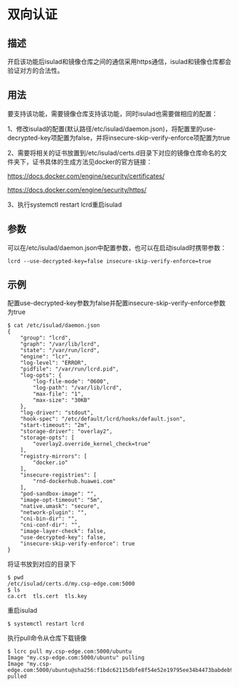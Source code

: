 # 双向认证<a name="ZH-CN_TOPIC_0184808130"></a>

## 描述<a name="zh-cn_topic_0183267668_section7370111865810"></a>

开启该功能后isulad和镜像仓库之间的通信采用https通信，isulad和镜像仓库都会验证对方的合法性。

## 用法<a name="zh-cn_topic_0183267668_section7154330115816"></a>

要支持该功能，需要镜像仓库支持该功能，同时isulad也需要做相应的配置：

1、修改isulad的配置\(默认路径/etc/isulad/daemon.json\)，将配置里的use-decrypted-key项配置为false，并将insecure-skip-verify-enforce项配置为true

2、需要将相关的证书放置到/etc/isulad/certs.d目录下对应的镜像仓库命名的文件夹下，证书具体的生成方法见docker的官方链接：

https://docs.docker.com/engine/security/certificates/

https://docs.docker.com/engine/security/https/

3、执行systemctl restart lcrd重启isulad

## 参数<a name="zh-cn_topic_0183267668_section1368424465811"></a>

可以在/etc/isulad/daemon.json中配置参数，也可以在启动isulad时携带参数：

```
lcrd --use-decrypted-key=false insecure-skip-verify-enforce=true
```

## 示例<a name="zh-cn_topic_0183267668_section29146333101"></a>

配置use-decrypted-key参数为false并配置insecure-skip-verify-enforce参数为true

```
$ cat /etc/isulad/daemon.json
{
    "group": "lcrd",
    "graph": "/var/lib/lcrd",
    "state": "/var/run/lcrd",
    "engine": "lcr",
    "log-level": "ERROR",
    "pidfile": "/var/run/lcrd.pid",
    "log-opts": {
        "log-file-mode": "0600",
        "log-path": "/var/lib/lcrd",
        "max-file": "1",
        "max-size": "30KB"
    },
    "log-driver": "stdout",
    "hook-spec": "/etc/default/lcrd/hooks/default.json",
    "start-timeout": "2m",
    "storage-driver": "overlay2",
    "storage-opts": [
        "overlay2.override_kernel_check=true"
    ],
    "registry-mirrors": [
        "docker.io"
    ],
    "insecure-registries": [
        "rnd-dockerhub.huawei.com"
    ],
    "pod-sandbox-image": "",
    "image-opt-timeout": "5m",
    "native.umask": "secure",
    "network-plugin": "",
    "cni-bin-dir": "",
    "cni-conf-dir": "",
    "image-layer-check": false,
    "use-decrypted-key": false,
    "insecure-skip-verify-enforce": true
}
```

将证书放到对应的目录下

```
$ pwd
/etc/isulad/certs.d/my.csp-edge.com:5000
$ ls
ca.crt  tls.cert  tls.key
```

重启isulad

```
$ systemctl restart lcrd
```

执行pull命令从仓库下载镜像

```
$ lcrc pull my.csp-edge.com:5000/ubuntu
Image "my.csp-edge.com:5000/ubuntu" pulling
Image "my.csp-edge.com:5000/ubuntu@sha256:f1bdc62115dbfe8f54e52e19795ee34b4473babdeb9bc4f83045d85c7b2ad5c0" pulled
```


